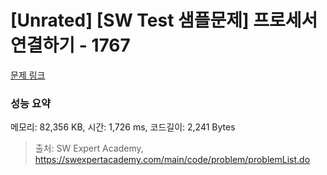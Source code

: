 # [Unrated] [SW Test 샘플문제] 프로세서 연결하기 - 1767 

[문제 링크](https://swexpertacademy.com/main/code/problem/problemDetail.do?contestProbId=AV4suNtaXFEDFAUf) 

### 성능 요약

메모리: 82,356 KB, 시간: 1,726 ms, 코드길이: 2,241 Bytes



> 출처: SW Expert Academy, https://swexpertacademy.com/main/code/problem/problemList.do